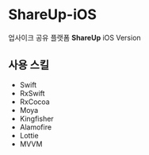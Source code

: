 # ShareUp-iOS
업사이크 공유 플랫폼 **ShareUp** iOS Version

## 사용 스킬
- Swift
- RxSwift
- RxCocoa
- Moya
- Kingfisher
- Alamofire
- Lottie
- MVVM
